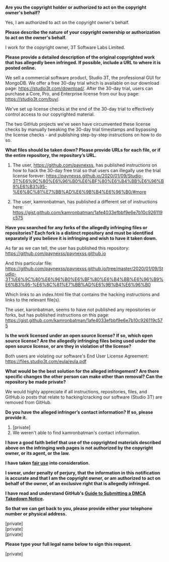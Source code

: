 **Are you the copyright holder or authorized to act on the copyright owner's behalf?**

Yes, I am authorized to act on the copyright owner's behalf.

**Please describe the nature of your copyright ownership or authorization to act on the owner's behalf.**

I work for the copyright owner, 3T Software Labs Limited.

**Please provide a detailed description of the original copyrighted work that has allegedly been infringed. If possible, include a URL to where it is posted online.**

We sell a commercial software product, Studio 3T, the professional GUI for MongoDB. We offer a free 30-day trial which is available on our download page: https://studio3t.com/download/. After the 30-day trial, users can purchase a Core, Pro, and Enterprise license from our buy page: https://studio3t.com/buy/.

We've set up license checks at the end of the 30-day trial to effectively control access to our copyrighted material.

The two GitHub projects we've seen have circumvented these license checks by manually tweaking the 30-day trial timestamps and bypassing the license checks - and publishing step-by-step instructions on how to do so.

**What files should be taken down? Please provide URLs for each file, or if the entire repository, the repository’s URL.**

1. The user, https://github.com/paynexss, has published instructions on how to hack the 30-day free trial so that users can illegally use the trial license forever: https://paynexss.github.io/2020/01/09/Studio-3T%E6%9C%80%E6%96%B0%E6%BF%80%E6%B4%BB%E6%96%B9%E6%B3%95-%E6%8C%81%E7%BB%AD%E6%9B%B4%E6%96%B0/#more

2. The user, kamronbatman, has published a different set of instructions here: https://gist.github.com/kamronbatman/1afe4033efbbf9e6e7b10c926119c575

**Have you searched for any forks of the allegedly infringing files or repositories? Each fork is a distinct repository and must be identified separately if you believe it is infringing and wish to have it taken down.**

As far as we can tell, the user has published this repository:  
https://github.com/paynexss/paynexss.github.io

And this particular file:  
https://github.com/paynexss/paynexss.github.io/tree/master/2020/01/09/Studio-3T%E6%9C%80%E6%96%B0%E6%BF%80%E6%B4%BB%E6%96%B9%E6%B3%95-%E6%8C%81%E7%BB%AD%E6%9B%B4%E6%96%B0

Which links to an index.html file that contains the hacking instructions and links to the relevant file(s).

The user, karonbatman, seems to have not published any repositories or forks, but has published instructions on this page:    https://gist.github.com/kamronbatman/1afe4033efbbf9e6e7b10c926119c575

**Is the work licensed under an open source license? If so, which open source license? Are the allegedly infringing files being used under the open source license, or are they in violation of the license?**

Both users are violating our software's End User License Agreement: https://files.studio3t.com/eula/eula.pdf

**What would be the best solution for the alleged infringement? Are there specific changes the other person can make other than removal? Can the repository be made private?**

We would highly appreciate if all instructions, repositories, files, and GitHub.io posts that relate to hacking/cracking our software (Studio 3T) are removed from GitHub.

**Do you have the alleged infringer’s contact information? If so, please provide it.**

1. [private]  
2. We weren't able to find kamronbatman's contact information.

**I have a good faith belief that use of the copyrighted materials described above on the infringing web pages is not authorized by the copyright owner, or its agent, or the law.**

**I have taken <a href="https://www.lumendatabase.org/topics/22">fair use</a> into consideration.**

**I swear, under penalty of perjury, that the information in this notification is accurate and that I am the copyright owner, or am authorized to act on behalf of the owner, of an exclusive right that is allegedly infringed.**

**I have read and understand GitHub's <a href="https://help.github.com/articles/guide-to-submitting-a-dmca-takedown-notice/">Guide to Submitting a DMCA Takedown Notice</a>.**

**So that we can get back to you, please provide either your telephone number or physical address.**

[private]  
[private]  
[private]

**Please type your full legal name below to sign this request.**

[private]
